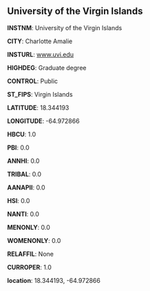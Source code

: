 
University of the Virgin Islands
---
**INSTNM**: University of the Virgin Islands

**CITY**: Charlotte Amalie

**INSTURL**: www.uvi.edu

**HIGHDEG**: Graduate degree

**CONTROL**: Public

**ST_FIPS**: Virgin Islands

**LATITUDE**: 18.344193

**LONGITUDE**: -64.972866

**HBCU**: 1.0

**PBI**: 0.0

**ANNHI**: 0.0

**TRIBAL**: 0.0

**AANAPII**: 0.0

**HSI**: 0.0

**NANTI**: 0.0

**MENONLY**: 0.0

**WOMENONLY**: 0.0

**RELAFFIL**: None

**CURROPER**: 1.0

**location**: 18.344193, -64.972866